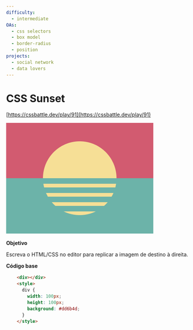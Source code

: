 ```yaml
---
difficulty:
  - intermediate
OAs:
  - css selectors
  - box model
  - border-radius
  - position
projects:
  - social network
  - data lovers
---
```


# CSS Sunset

[https://cssbattle.dev/play/91](https://cssbattle.dev/play/91)

![CSS Sunset](css_sunset.png)

__Objetivo__

Escreva o HTML/CSS no editor para replicar a imagem de destino à direita.

__Código base__

```html
    <div></div>
    <style>
      div {
        width: 100px;
        height: 100px;
        background: #dd6b4d;
      }
    </style>
```
